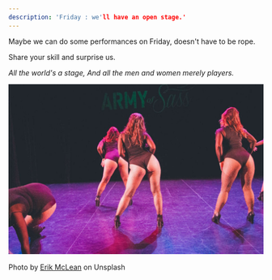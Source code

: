 ```yaml
---
description: 'Friday : we'll have an open stage.'
---
```


Maybe we can do some performances on Friday, doesn't have to be rope.

Share your skill and surprise us. 

_All the world's a stage, And all the men and women merely players._

![](.gitbook/assets/openstage.jpeg)

Photo by [Erik McLean](https://unsplash.com/@introspectivedsgn) on Unsplash
